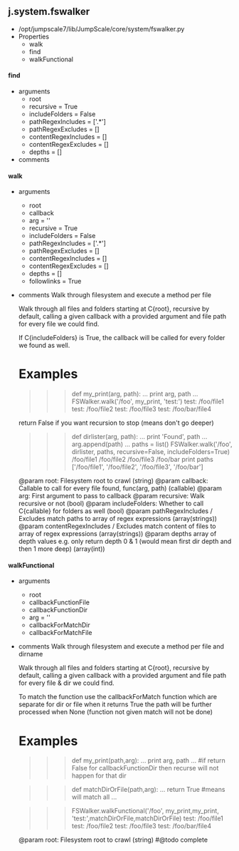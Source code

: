 ## j.system.fswalker

- /opt/jumpscale7/lib/JumpScale/core/system/fswalker.py
- Properties
    - walk
    - find
    - walkFunctional

#### find 
- arguments
    - root
    - recursive = True
    - includeFolders = False
    - pathRegexIncludes = ['.*']
    - pathRegexExcludes = []
    - contentRegexIncludes = []
    - contentRegexExcludes = []
    - depths = []
- comments
    

#### walk 
- arguments
    - root
    - callback
    - arg = ''
    - recursive = True
    - includeFolders = False
    - pathRegexIncludes = ['.*']
    - pathRegexExcludes = []
    - contentRegexIncludes = []
    - contentRegexExcludes = []
    - depths = []
    - followlinks = True
- comments
    Walk through filesystem and execute a method per file
    
    Walk through all files and folders starting at C\{root\}, recursive by
    default, calling a given callback with a provided argument and file
    path for every file we could find.
    
    If C\{includeFolders\} is True, the callback will be called for every
    folder we found as well.
    
    Examples
    ========
    >>> def my_print(arg, path):
    ...     print arg, path
    ...
    >>> FSWalker.walk('/foo', my_print, 'test:')
    test: /foo/file1
    test: /foo/file2
    test: /foo/file3
    test: /foo/bar/file4
    
    return False if you want recursion to stop (means don't go deeper)
    
    >>> def dirlister(arg, path):
    ...     print 'Found', path
    ...     arg.append(path)
    ...
    >>> paths = list()
    >>> FSWalker.walk('/foo', dirlister, paths, recursive=False, includeFolders=True)
    /foo/file1
    /foo/file2
    /foo/file3
    /foo/bar
    >>> print paths
    ['/foo/file1', '/foo/file2', '/foo/file3', '/foo/bar']
    
    @param root: Filesystem root to crawl (string)
    @param callback: Callable to call for every file found, func(arg, path) (callable)
    @param arg: First argument to pass to callback
    @param recursive: Walk recursive or not (bool)
    @param includeFolders: Whether to call C\{callable\} for folders as well (bool)
    @param pathRegexIncludes / Excludes  match paths to array of regex expressions (array(strings))
    @param contentRegexIncludes / Excludes match content of files to array of regex expressions (array(strings))
    @param depths array of depth values e.g. only return depth 0 & 1 (would mean first dir depth and then 1 more deep) (array(int))

#### walkFunctional 
- arguments
    - root
    - callbackFunctionFile
    - callbackFunctionDir
    - arg = ''
    - callbackForMatchDir
    - callbackForMatchFile
- comments
    Walk through filesystem and execute a method per file and dirname
    
    Walk through all files and folders starting at C\{root\}, recursive by
    default, calling a given callback with a provided argument and file
    path for every file & dir we could find.
    
    To match the function use the callbackForMatch function which are separate for dir or file
    when it returns True the path will be further processed
    when None (function not given match will not be done)
    
    Examples
    ========
    >>> def my_print(path,arg):
    ...     print arg, path
    ...
    #if return False for callbackFunctionDir then recurse will not happen for that dir
    
    >>> def matchDirOrFile(path,arg):
    ...     return True #means will match all
    ...
    
    >>> FSWalker.walkFunctional('/foo', my_print,my_print, 'test:',matchDirOrFile,matchDirOrFile)
    test: /foo/file1
    test: /foo/file2
    test: /foo/file3
    test: /foo/bar/file4
    
    @param root: Filesystem root to crawl (string)
    #@todo complete


